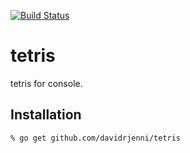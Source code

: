 [![Build Status](https://drone.io/github.com/davidrjenni/tetris/status.png)](https://drone.io/github.com/davidrjenni/tetris/latest)

# tetris

tetris for console.

## Installation

```
% go get github.com/davidrjenni/tetris

```
